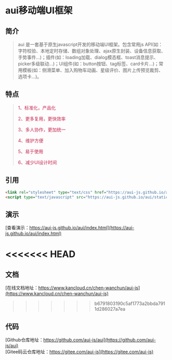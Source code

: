 # aui移动端UI框架

## 简介

> aui 是一套基于原生javascript开发的移动端UI框架。包含常用js API(如：字符校验、本地定时存储、数组对象处理、ajax原生封装、设备信息获取、手势事件...)；插件(如：loading加载、dialog模态框、toast消息提示、picker多级联动...)；UI组件(如：button按钮、tag标签、card卡片...)；常用模板(如：侧滑菜单、加入购物车动画、星级评价、图片上传预览裁剪、选项卡...)。


## 特点

> <p style="color: #c7254e;">1、标准化，产品化</p>
> <p style="color: #c7254e;">2、更多复用，更快效率</p>
> <p style="color: #c7254e;">3、多人协作，更加统一</p>
> <p style="color: #c7254e;"> 4、维护方便</p>
> <p style="color: #c7254e;">5、易于使用</p>
> <p style="color: #c7254e;">6、减少UI设计时间</p>


## 引用

````html
<link rel="stylesheet" type="text/css" href="https://aui-js.github.io/aui/static/css/aui.min.css"/>
<script type="text/javascript" src="https://aui-js.github.io/aui/static/js/aui.min.js"></script>
````


## 演示
[查看演示：https://aui-js.github.io/aui/index.html](https://aui-js.github.io/aui/index.html)

<<<<<<< HEAD
=======
## 文档
[在线文档地址：https://www.kancloud.cn/chen-wanchun/aui-js](https://www.kancloud.cn/chen-wanchun/aui-js)
>>>>>>> b6791803190c5af1773a2bbda7911d286027a7ea

## 代码
[Github仓库地址：https://github.com/aui-js/aui](https://github.com/aui-js/aui)</br>
[Gitee码云仓库地址：https://gitee.com/aui-js](https://gitee.com/aui-js)
